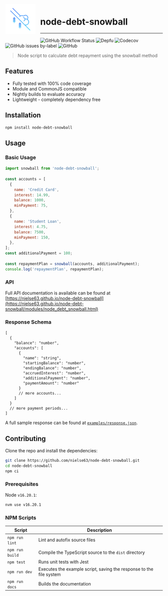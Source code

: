 <img align="left" style="margin-right:1rem;margin-bottom:1rem;" src="https://raw.githubusercontent.com/nielse63/node-debt-snowball/main/docs/assets/icon.svg" width="96" height="96">

# node-debt-snowball

<hr />

![GitHub Workflow Status](https://img.shields.io/github/actions/workflow/status/nielse63/node-debt-snowball/node.js.yml?style=for-the-badge) ![Depfu](https://img.shields.io/depfu/dependencies/github/nielse63/node-debt-snowball?style=for-the-badge) ![Codecov](https://img.shields.io/codecov/c/github/nielse63/node-debt-snowball?style=for-the-badge) ![GitHub issues by-label](https://img.shields.io/github/issues-raw/nielse63/node-debt-snowball/bug?label=open%20issues&style=for-the-badge) ![GitHub](https://img.shields.io/github/license/nielse63/node-debt-snowball?style=for-the-badge)

> Node script to calculate debt repayment using the snowball method

## Features

- Fully tested with 100% code coverage
- Module and CommonJS compatible
- Nightly builds to evaluate accuracy
- Lightweight - completely dependency free

## Installation

```bash
npm install node-debt-snowball
```

## Usage

### Basic Usage

```js
import snowball from 'node-debt-snowball';

const accounts = [
  {
    name: 'Credit Card',
    interest: 14.99,
    balance: 1000,
    minPayment: 75,
  },
  {
    name: 'Student Loan',
    interest: 4.75,
    balance: 7500,
    minPayment: 150,
  },
];
const additionalPayment = 100;

const repaymentPlan = snowball(accounts, additionalPayment);
console.log('repaymentPlan', repaymentPlan);
```

### API

Full API documentation is available can be found at [https://nielse63.github.io/node-debt-snowball](https://nielse63.github.io/node-debt-snowball/modules/node_debt_snowball.html)

### Response Schema

```jsonc
[
  {
    "balance": "number",
    "accounts": [
      {
        "name": "string",
        "startingBalance": "number",
        "endingBalance": "number",
        "accruedInterest": "number",
        "additionalPayment": "number",
        "paymentAmount": "number"
      }
      // more accounts...
    ]
  }
  // more payment periods...
]
```

A full sample response can be found at [`examples/response.json`](https://github.com/nielse63/node-debt-snowball/blob/main/examples/response.json).

## Contributing

Clone the repo and install the dependencies:

```bash
git clone https://github.com/nielse63/node-debt-snowball.git
cd node-debt-snowball
npm ci
```

### Prerequisites

Node `v16.20.1`:

```bash
nvm use v16.20.1
```

### NPM Scripts

<!-- prettier-ignore-start -->
| Script          | Description                                                         |
| --------------- | ------------------------------------------------------------------- |
| `npm run lint`  | Lint and autofix source files                                       |
| `npm run build` | Compile the TypeScript source to the `dist` directory               |
| `npm test`      | Runs unit tests with Jest                                           |
| `npm run dev`   | Executes the example script, saving the response to the file system |
| `npm run docs`  | Builds the documentation                                            |
<!-- prettier-ignore-end -->
